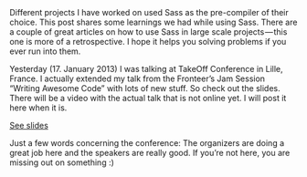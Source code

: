 <div class="post__intro" markdown="1">
Different projects I have worked on used Sass as the pre-compiler of their choice. This post shares some learnings we had while using Sass. There are a couple of great articles on how to use Sass in large scale projects — this one is more of a retrospective. I hope it helps you solving problems if you ever run into them.
</div>



Yesterday (17. January 2013) I was talking at TakeOff Conference in Lille, France. I actually extended my talk from the Fronteer’s Jam Session “Writing Awesome Code” with lots of new stuff. So check out the slides. There will be a video with the actual talk that is not online yet. I will post it here when it is.

<a href="http://slides.drublic.de/takeoff-awesome-code/" class="button">See slides</a>

Just a few words concerning the conference: The organizers are doing a great job here and the speakers are really good. If you’re not here, you are missing out on something :)

